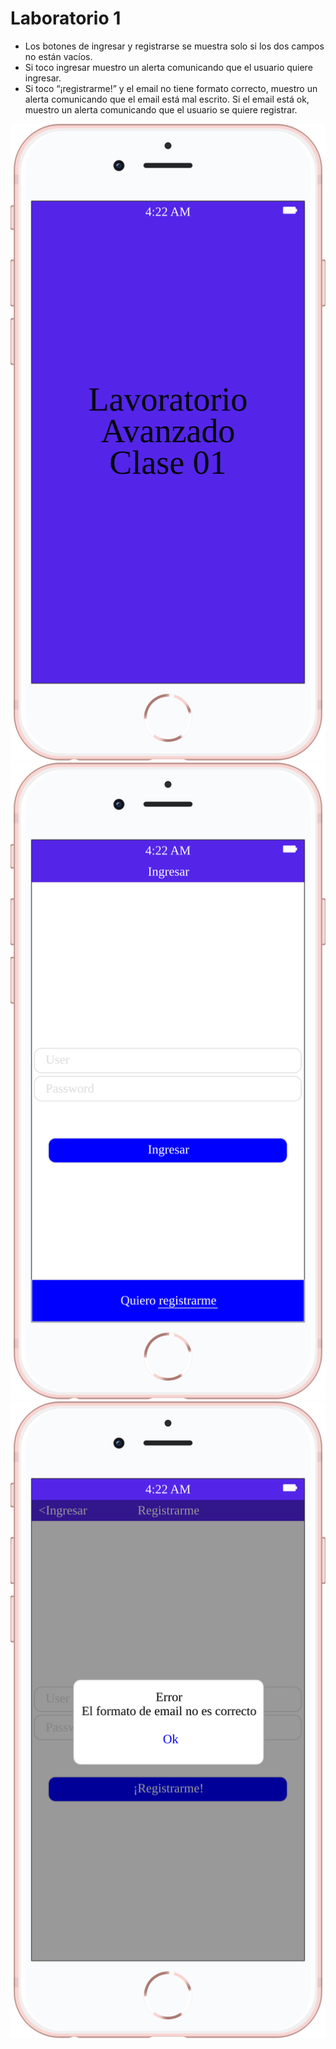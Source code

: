 # Laboratorio 1



* Los botones de ingresar y registrarse se muestra solo si los dos campos no están vacíos.
* Si toco ingresar muestro un alerta comunicando que el usuario quiere ingresar.
* Si toco “¡registrarme!” y el email no tiene formato correcto, muestro un alerta comunicando que el email está mal escrito. Si el email está ok, muestro un alerta comunicando que el usuario se quiere registrar.

![Pantalla 1](documentation/iphone6_L1_i1.svg) ![Pantalla 2](documentation/iphone6_L1_i2.svg) ![Pantalla 3](documentation/iphone6_L1_i3.svg)
